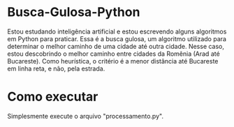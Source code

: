 # Busca-Gulosa-Python

Estou estudando inteligência artificial e estou escrevendo alguns algoritmos em Python para praticar.
Essa é a busca gulosa, um algoritmo utilizado para determinar o melhor caminho de uma cidade até outra cidade.
Nesse caso, estou descobrindo o melhor caminho entre cidades da Romênia (Arad até Bucareste).
Como heurística, o critério é a menor distância até Bucareste em linha reta, e não, pela estrada.


# Como executar

Simplesmente execute o arquivo "processamento.py".
